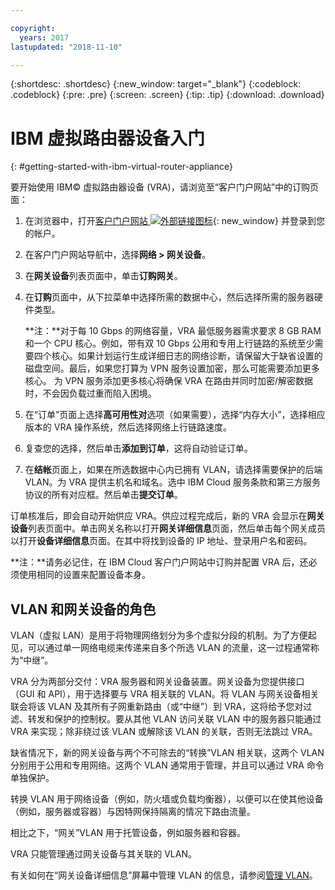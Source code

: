 ```yaml
---

copyright:
  years: 2017
lastupdated: "2018-11-10"

---
```


{:shortdesc: .shortdesc}
{:new_window: target="_blank"}
{:codeblock: .codeblock}
{:pre: .pre}
{:screen: .screen}
{:tip: .tip}
{:download: .download}


# IBM 虚拟路由器设备入门
{: #getting-started-with-ibm-virtual-router-appliance}

要开始使用 IBM© 虚拟路由器设备 (VRA)，请浏览至“客户门户网站”中的订购页面：

1. 在浏览器中，打开[客户门户网站 ![外部链接图标](../../icons/launch-glyph.svg "外部链接图标")](https://control.softlayer.com/){: new_window} 并登录到您的帐户。
2. 在客户门户网站导航中，选择**网络 > 网关设备**。
3. 在**网关设备**列表页面中，单击**订购网关**。
4. 在**订购**页面中，从下拉菜单中选择所需的数据中心，然后选择所需的服务器硬件类型。

    **注：**对于每 10 Gbps 的网络容量，VRA 最低服务器需求要求 8 GB RAM 和一个 CPU 核心。例如，带有双 10 Gbps 公用和专用上行链路的系统至少需要四个核心。如果计划运行生成详细日志的网络诊断，请保留大于缺省设置的磁盘空间。最后，如果您打算为 VPN 服务设置加密，那么可能需要添加更多核心。 为 VPN 服务添加更多核心将确保 VRA 在路由并同时加密/解密数据时，不会因负载过重而陷入困境。

5. 在“订单”页面上选择**高可用性对**选项（如果需要），选择“内存大小”，选择相应版本的 VRA 操作系统，然后选择网络上行链路速度。

6. 复查您的选择，然后单击**添加到订单**，这将自动验证订单。
7. 在**结帐**页面上，如果在所选数据中心内已拥有 VLAN，请选择需要保护的后端 VLAN。为 VRA 提供主机名和域名。选中 IBM Cloud 服务条款和第三方服务协议的所有对应框。然后单击**提交订单**。

订单核准后，即会自动开始供应 VRA。供应过程完成后，新的 VRA 会显示在**网关设备**列表页面中。单击网关名称以打开**网关详细信息**页面，然后单击每个网关成员以打开**设备详细信息**页面。在其中将找到设备的 IP 地址、登录用户名和密码。  

**注：**请务必记住，在 IBM Cloud 客户门户网站中订购并配置 VRA 后，还必须使用相同的设置来配置设备本身。

## VLAN 和网关设备的角色
VLAN（虚拟 LAN）是用于将物理网络划分为多个虚拟分段的机制。为了方便起见，可以通过单一网络电缆来传递来自多个所选 VLAN 的流量，这一过程通常称为“中继”。

VRA 分为两部分交付：VRA 服务器和网关设备装置。网关设备为您提供接口（GUI 和 API），用于选择要与 VRA 相关联的 VLAN。将 VLAN 与网关设备相关联会将该 VLAN 及其所有子网重新路由（或“中继”）到 VRA，这将给予您对过滤、转发和保护的控制权。要从其他 VLAN 访问关联 VLAN 中的服务器只能通过 VRA 来实现；除非绕过该 VLAN 或解除该 VLAN 的关联，否则无法跳过 VRA。

缺省情况下，新的网关设备与两个不可除去的“转换”VLAN 相关联，这两个 VLAN 分别用于公用和专用网络。这两个 VLAN 通常用于管理，并且可以通过 VRA 命令单独保护。

转换 VLAN 用于网络设备（例如，防火墙或负载均衡器），以便可以在使其他设备（例如，服务器或容器）与因特网保持隔离的情况下路由流量。

相比之下，“网关”VLAN 用于托管设备，例如服务器和容器。

VRA 只能管理通过网关设备与其关联的 VLAN。

有关如何在“网关设备详细信息”屏幕中管理 VLAN 的信息，请参阅[管理 VLAN](/docs/infrastructure/virtual-router-appliance?topic=virtual-router-appliance-managing-your-vlans)。
